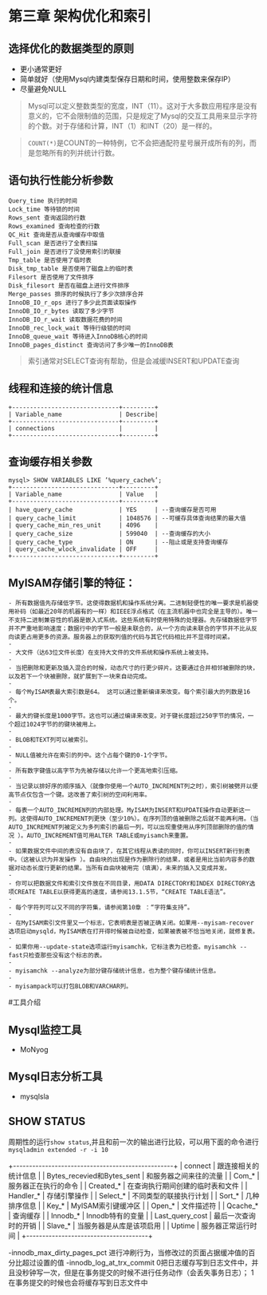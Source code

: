 # 第三章 架构优化和索引
## 选择优化的数据类型的原则
- 更小通常更好
- 简单就好（使用Mysql内建类型保存日期和时间，使用整数来保存IP）
- 尽量避免NULL

> Mysql可以定义整数类型的宽度，INT（11）。这对于大多数应用程序是没有意义的，它不会限制值的范围，只是规定了Mysql的交互工具用来显示字符的个数。对于存储和计算，INT（1）和INT（20）是一样的。

> `COUNT(*)`是COUNT的一种特例，它不会把通配符星号展开成所有的列，而是忽略所有的列并统计行数。

## 语句执行性能分析参数
	Query_time 执行的时间
	Lock_time 等待锁的时间
	Rows_sent 查询返回的行数
	Rows_examined 查询检查的行数
	QC_Hit 查询是否从查询缓存中取值
	Full_scan 是否进行了全表扫描
	Full_join 是否进行了没使用索引的联接
	Tmp_table 是否使用了临时表
	Disk_tmp_table 是否使用了磁盘上的临时表
	Filesort 是否使用了文件排序
	Disk_filesort 是否在磁盘上进行文件排序
	Merge_passes 排序的时候执行了多少次排序合并
	InnoDB_IO_r_ops 进行了多少此页面读取操作
	InnoDB_IO_r_bytes 读取了多少字节
	InnoDB_IO_r_wait 读取数据花费的时间
	InnoDB_rec_lock_wait 等待行级锁的时间
	InnoDB_queue_wait 等待进入InnoDB核心的时间
	InnoDB_pages_distinct 查询访问了多少唯一的InnoDB表

> 索引通常对SELECT查询有帮助，但是会减缓INSERT和UPDATE查询

## 线程和连接的统计信息

	+------------------------------+---------+ 
	| Variable_name                | Describe| 
	+------------------------------+---------+ 
	| connections				   | 		 |
	+------------------------------+---------+ 

## 查询缓存相关参数

	mysql> SHOW VARIABLES LIKE ’%query_cache%’; 
	+------------------------------+---------+ 
	| Variable_name                | Value   | 
	+------------------------------+---------+ 
	| have_query_cache             | YES     | --查询缓存是否可用 
	| query_cache_limit            | 1048576 | --可缓存具体查询结果的最大值 
	| query_cache_min_res_unit     | 4096    |  
	| query_cache_size             | 599040  | --查询缓存的大小 
	| query_cache_type             | ON      | --阻止或是支持查询缓存 
	| query_cache_wlock_invalidate | OFF     |  
	+------------------------------+---------+  

## MyISAM存储引擎的特征：

	- 所有数据值先存储低字节。这使得数据机和操作系统分离。二进制轻便性的唯一要求是机器使用补码（如最近20年的机器有的一样）和IEEE浮点格式（在主流机器中也完全是主导的）。唯一不支持二进制兼容性的机器是嵌入式系统。这些系统有时使用特殊的处理器。先存储数据低字节并不严重地影响速度；数据行中的字节一般是未联合的，从一个方向读未联合的字节并不比从反向读更占用更多的资源。服务器上的获取列值的代码与其它代码相比并不显得时间紧。
	- 
	- 大文件（达63位文件长度）在支持大文件的文件系统和操作系统上被支持。
	- 
	- 当把删除和更新及插入混合的时候，动态尺寸的行更少碎片。这要通过合并相邻被删除的块，以及若下一个块被删除，就扩展到下一块来自动完成。
	- 
	- 每个MyISAM表最大索引数是64。 这可以通过重新编译来改变。每个索引最大的列数是16个。
	- 
	- 最大的键长度是1000字节。这也可以通过编译来改变。对于键长度超过250字节的情况，一个超过1024字节的的键块被用上。
	- 
	- BLOB和TEXT列可以被索引。
	- 
	- NULL值被允许在索引的列中。这个占每个键的0-1个字节。
	- 
	- 所有数字键值以高字节为先被存储以允许一个更高地索引压缩。
	- 
	- 当记录以排好序的顺序插入（就像你使用一个AUTO_INCREMENT列之时），索引树被劈开以便高节点仅包含一个键。这改善了索引树的空间利用率。
	- 
	- 每表一个AUTO_INCREMEN列的内部处理。MyISAM为INSERT和UPDATE操作自动更新这一列。这使得AUTO_INCREMENT列更快（至少10%）。在序列顶的值被删除之后就不能再利用。（当AUTO_INCREMENT列被定义为多列索引的最后一列，可以出现重使用从序列顶部删除的值的情况 ）。AUTO_INCREMENT值可用ALTER TABLE或myisamch来重置。
	- 
	- 如果数据文件中间的表没有自由块了，在其它线程从表读的同时，你可以INSERT新行到表中。（这被认识为并发操作 ）。自由块的出现是作为删除行的结果，或者是用比当前内容多的数据对动态长度行更新的结果。当所有自由块被用完（填满），未来的插入又变成并发。
	- 
	- 你可以把数据文件和索引文件放在不同目录，用DATA DIRECTORY和INDEX DIRECTORY选项CREATE TABLE以获得更高的速度，请参阅13.1.5节，“CREATE TABLE语法”。
	- 
	- 每个字符列可以又不同的字符集，请参阅第10章 ：“字符集支持”。
	- 
	- 在MyISAM索引文件里又一个标志，它表明表是否被正确关闭。如果用--myisam-recover选项启动mysqld，MyISAM表在打开得时候被自动检查，如果被表被不恰当地关闭，就修复表。
	- 
	- 如果你用--update-state选项运行myisamchk，它标注表为已检查。myisamchk --fast只检查那些没有这个标志的表。
	- 
	- myisamchk --analyze为部分键存储统计信息，也为整个键存储统计信息。
	- 
	- myisampack可以打包BLOB和VARCHAR列。

#工具介绍
## Mysql监控工具
- MoNyog

## Mysql日志分析工具
- mysqlsla

## SHOW STATUS
周期性的运行`show status`,并且和前一次的输出进行比较，可以用下面的命令进行
`mysqladmin extended -r -i 10`

+--------------------------------------------------+
| connect | 跟连接相关的统计信息 |
| Bytes_recevied和Bytes_sent | 和服务器之间来往的流量 |
| Com_* | 服务器正在执行的命令 |
| Created_* | 在查询执行期间创建的临时表和文件 |
| Handler_* | 存储引擎操作 |
| Select_* | 不同类型的联接执行计划 |
| Sort_* | 几种排序信息 |
| Key_* | MyISAM索引键缓冲区 |
| Open_* | 文件描述符 |
| Qcache_* | 查询缓存 |
| Innodb_* | Innodb特有的变量 |
| Last_query_cost | 最后一次查询时的开销 |
| Slave_* | 当服务器是从库是该项启用 |
| Uptime | 服务器正常运行时间 |
+--------------------------------------+

-innodb_max_dirty_pages_pct 进行冲刷行为，当修改过的页面占据缓冲值的百分比超过设置的值
-innodb_log_at_trx_commit 0把日志缓存写到日志文件中，并且没秒钟写一次，但是在事务提交的时候不进行任务动作（会丢失事务日志）； 1在事务提交的时候也会将缓存写到日志文件中

